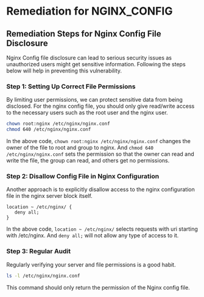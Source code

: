 # Remediation for NGINX_CONFIG

## Remediation Steps for Nginx Config File Disclosure
Nginx Config file disclosure can lead to serious security issues as unauthorized users might get sensitive information. Following the steps below will help in preventing this vulnerability.

### Step 1: Setting Up Correct File Permissions
By limiting user permissions, we can protect sensitive data from being disclosed. For the nginx config file, you should only give read/write access to the necessary users such as the root user and the nginx user.

```bash
chown root:nginx /etc/nginx/nginx.conf
chmod 640 /etc/nginx/nginx.conf
```
In the above code, `chown root:nginx /etc/nginx/nginx.conf` changes the owner of the file to root and group to nginx. And `chmod 640 /etc/nginx/nginx.conf` sets the permission so that the owner can read and write the file, the group can read, and others get no permissions.

### Step 2: Disallow Config File in Nginx Configuration
Another approach is to explicitly disallow access to the nginx configuration file in the nginx server block itself. 

```nginx
location ~ /etc/nginx/ {
   deny all;
}
```
In the above code, `location ~ /etc/nginx/` selects requests with uri starting with /etc/nginx. And `deny all;` will not allow any type of access to it.

### Step 3: Regular Audit
Regularly verifying your server and file permissions is a good habit. 

```bash
ls -l /etc/nginx/nginx.conf
```
This command should only return the permission of the Nginx config file.